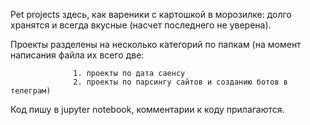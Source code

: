 Pet projects здесь, как вареники с картошкой в морозилке: долго хранятся и всегда вкусные (насчет последнего не уверена).

Проекты разделены на несколько категорий по папкам (на момент написания файла их всего две: 

                  1. проекты по дата саенсу 
                  2. проекты по парсингу сайтов и созданию ботов в телеграм)
                  
Код пишу в jupyter notebook, комментарии к коду прилагаются.
